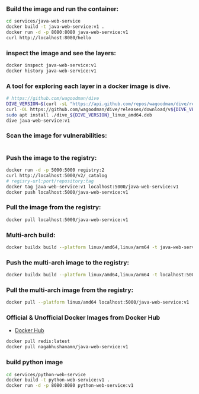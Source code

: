 

### Build the image and run the container:
```bash
cd services/java-web-service
docker build -t java-web-service:v1 .
docker run -d -p 8080:8080 java-web-service:v1
curl http://localhost:8080/hello
```

### inspect the image and see the layers:
```bash
docker inspect java-web-service:v1
docker history java-web-service:v1
```

### A tool for exploring each layer in a docker image is dive. 
```bash
# https://github.com/wagoodman/dive
DIVE_VERSION=$(curl -sL "https://api.github.com/repos/wagoodman/dive/releases/latest" | grep '"tag_name":' | sed -E 's/.*"v([^"]+)".*/\1/')
curl -OL https://github.com/wagoodman/dive/releases/download/v${DIVE_VERSION}/dive_${DIVE_VERSION}_linux_amd64.deb
sudo apt install ./dive_${DIVE_VERSION}_linux_amd64.deb
dive java-web-service:v1
```

### Scan the image for vulnerabilities:
```bash
```


### Push the image to the registry:
```bash
docker run -d -p 5000:5000 registry:2
curl http://localhost:5000/v2/_catalog
# regisry-url:port/repository:tag
docker tag java-web-service:v1 localhost:5000/java-web-service:v1
docker push localhost:5000/java-web-service:v1

```

### Pull the image from the registry:
```bash
docker pull localhost:5000/java-web-service:v1
```

### Multi-arch build:
```bash
docker buildx build --platform linux/amd64,linux/arm64 -t java-web-service:v1 .
```

### Push the multi-arch image to the registry:
```bash
docker buildx build --platform linux/amd64,linux/arm64 -t localhost:5000/java-web-service:v1 --push .
```

### Pull the multi-arch image from the registry:
```bash
docker pull --platform linux/amd64 localhost:5000/java-web-service:v1
```


### Official & Unofficial Docker Images from Docker Hub
- [Docker Hub](https://hub.docker.com/)
```bash
docker pull redis:latest
docker pull nagabhushanamn/java-web-service:v1
```






### build python image
```bash
cd services/python-web-service
docker build -t python-web-service:v1 .
docker run -d -p 8080:8080 python-web-service:v1
